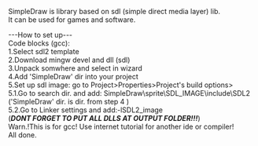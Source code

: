 SimpleDraw is library based on sdl (simple direct media layer) lib.<br>
It can be used for games and software.


---How to set up--- <br> 
Code blocks (gcc): <br> 
1.Select sdl2 template <br> 
2.Download mingw devel and dll (sdl) <br> 
3.Unpack somwhere and select in wizard <br> 
4.Add 'SimpleDraw' dir into your project <br> 
5.Set up sdl image: go to Project>Properties>Project's build options> <br> 
5.1.Go to search dir. and add: SimpleDraw\sprite\SDL_IMAGE\include\SDL2 ('SimpleDraw' dir. is dir. from step 4 ) <br> 
5.2.Go to Linker settings and add:-lSDL2_image <br>
(***DONT FORGET TO PUT ALL DLLS AT OUTPUT FOLDER!!!***)<br>
Warn.!This is for gcc! Use internet tutorial for another ide or compiler!<br>
All done. <br> 
